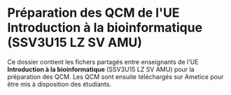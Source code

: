 # Préparation des QCM de l'UE Introduction à la bioinformatique (SSV3U15 LZ SV AMU)

Ce dossier contient les fichers partagés entre enseignants de l'UE **Introduction à la bioinformatique** (SSV3U15 LZ SV AMU) pour la préparation des QCM.
Les QCM sont ensuite téléchargés sur Ametice pour être mis à disposition des étudiants. 


